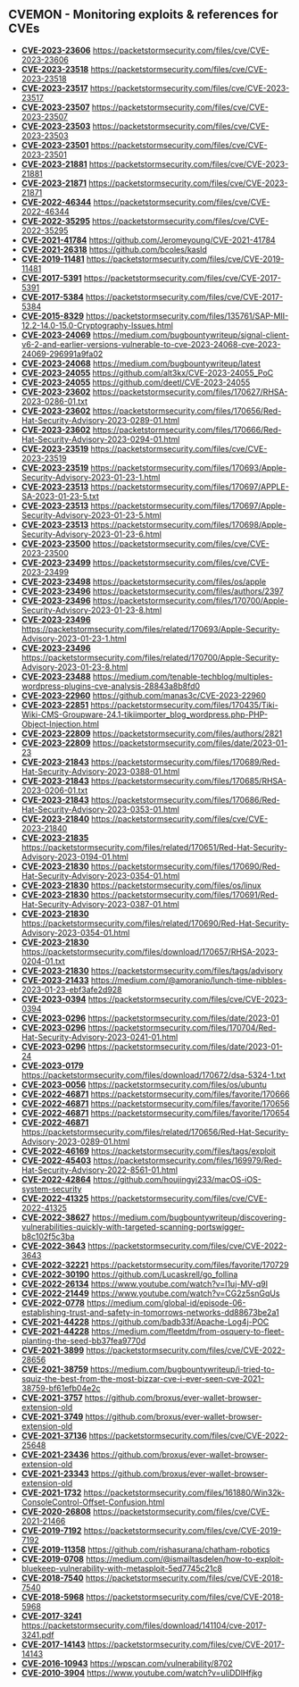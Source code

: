 ## CVEMON - Monitoring exploits & references for CVEs
- **[CVE-2023-23606](https://in.scanfactory.io/cvemon/CVE-2023-23606.html)** https://packetstormsecurity.com/files/cve/CVE-2023-23606
- **[CVE-2023-23518](https://in.scanfactory.io/cvemon/CVE-2023-23518.html)** https://packetstormsecurity.com/files/cve/CVE-2023-23518
- **[CVE-2023-23517](https://in.scanfactory.io/cvemon/CVE-2023-23517.html)** https://packetstormsecurity.com/files/cve/CVE-2023-23517
- **[CVE-2023-23507](https://in.scanfactory.io/cvemon/CVE-2023-23507.html)** https://packetstormsecurity.com/files/cve/CVE-2023-23507
- **[CVE-2023-23503](https://in.scanfactory.io/cvemon/CVE-2023-23503.html)** https://packetstormsecurity.com/files/cve/CVE-2023-23503
- **[CVE-2023-23501](https://in.scanfactory.io/cvemon/CVE-2023-23501.html)** https://packetstormsecurity.com/files/cve/CVE-2023-23501
- **[CVE-2023-21881](https://in.scanfactory.io/cvemon/CVE-2023-21881.html)** https://packetstormsecurity.com/files/cve/CVE-2023-21881
- **[CVE-2023-21871](https://in.scanfactory.io/cvemon/CVE-2023-21871.html)** https://packetstormsecurity.com/files/cve/CVE-2023-21871
- **[CVE-2022-46344](https://in.scanfactory.io/cvemon/CVE-2022-46344.html)** https://packetstormsecurity.com/files/cve/CVE-2022-46344
- **[CVE-2022-35295](https://in.scanfactory.io/cvemon/CVE-2022-35295.html)** https://packetstormsecurity.com/files/cve/CVE-2022-35295
- **[CVE-2021-41784](https://in.scanfactory.io/cvemon/CVE-2021-41784.html)** https://github.com/Jeromeyoung/CVE-2021-41784
- **[CVE-2021-26318](https://in.scanfactory.io/cvemon/CVE-2021-26318.html)** https://github.com/bcoles/kasld
- **[CVE-2019-11481](https://in.scanfactory.io/cvemon/CVE-2019-11481.html)** https://packetstormsecurity.com/files/cve/CVE-2019-11481
- **[CVE-2017-5391](https://in.scanfactory.io/cvemon/CVE-2017-5391.html)** https://packetstormsecurity.com/files/cve/CVE-2017-5391
- **[CVE-2017-5384](https://in.scanfactory.io/cvemon/CVE-2017-5384.html)** https://packetstormsecurity.com/files/cve/CVE-2017-5384
- **[CVE-2015-8329](https://in.scanfactory.io/cvemon/CVE-2015-8329.html)** https://packetstormsecurity.com/files/135761/SAP-MII-12.2-14.0-15.0-Cryptography-Issues.html
- **[CVE-2023-24069](https://in.scanfactory.io/cvemon/CVE-2023-24069.html)** https://medium.com/bugbountywriteup/signal-client-v6-2-and-earlier-versions-vulnerable-to-cve-2023-24068-cve-2023-24069-296991a9fa02
- **[CVE-2023-24068](https://in.scanfactory.io/cvemon/CVE-2023-24068.html)** https://medium.com/bugbountywriteup/latest
- **[CVE-2023-24055](https://in.scanfactory.io/cvemon/CVE-2023-24055.html)** https://github.com/alt3kx/CVE-2023-24055_PoC
- **[CVE-2023-24055](https://in.scanfactory.io/cvemon/CVE-2023-24055.html)** https://github.com/deetl/CVE-2023-24055
- **[CVE-2023-23602](https://in.scanfactory.io/cvemon/CVE-2023-23602.html)** https://packetstormsecurity.com/files/170627/RHSA-2023-0286-01.txt
- **[CVE-2023-23602](https://in.scanfactory.io/cvemon/CVE-2023-23602.html)** https://packetstormsecurity.com/files/170656/Red-Hat-Security-Advisory-2023-0289-01.html
- **[CVE-2023-23602](https://in.scanfactory.io/cvemon/CVE-2023-23602.html)** https://packetstormsecurity.com/files/170666/Red-Hat-Security-Advisory-2023-0294-01.html
- **[CVE-2023-23519](https://in.scanfactory.io/cvemon/CVE-2023-23519.html)** https://packetstormsecurity.com/files/cve/CVE-2023-23519
- **[CVE-2023-23519](https://in.scanfactory.io/cvemon/CVE-2023-23519.html)** https://packetstormsecurity.com/files/170693/Apple-Security-Advisory-2023-01-23-1.html
- **[CVE-2023-23513](https://in.scanfactory.io/cvemon/CVE-2023-23513.html)** https://packetstormsecurity.com/files/170697/APPLE-SA-2023-01-23-5.txt
- **[CVE-2023-23513](https://in.scanfactory.io/cvemon/CVE-2023-23513.html)** https://packetstormsecurity.com/files/170697/Apple-Security-Advisory-2023-01-23-5.html
- **[CVE-2023-23513](https://in.scanfactory.io/cvemon/CVE-2023-23513.html)** https://packetstormsecurity.com/files/170698/Apple-Security-Advisory-2023-01-23-6.html
- **[CVE-2023-23500](https://in.scanfactory.io/cvemon/CVE-2023-23500.html)** https://packetstormsecurity.com/files/cve/CVE-2023-23500
- **[CVE-2023-23499](https://in.scanfactory.io/cvemon/CVE-2023-23499.html)** https://packetstormsecurity.com/files/cve/CVE-2023-23499
- **[CVE-2023-23498](https://in.scanfactory.io/cvemon/CVE-2023-23498.html)** https://packetstormsecurity.com/files/os/apple
- **[CVE-2023-23496](https://in.scanfactory.io/cvemon/CVE-2023-23496.html)** https://packetstormsecurity.com/files/authors/2397
- **[CVE-2023-23496](https://in.scanfactory.io/cvemon/CVE-2023-23496.html)** https://packetstormsecurity.com/files/170700/Apple-Security-Advisory-2023-01-23-8.html
- **[CVE-2023-23496](https://in.scanfactory.io/cvemon/CVE-2023-23496.html)** https://packetstormsecurity.com/files/related/170693/Apple-Security-Advisory-2023-01-23-1.html
- **[CVE-2023-23496](https://in.scanfactory.io/cvemon/CVE-2023-23496.html)** https://packetstormsecurity.com/files/related/170700/Apple-Security-Advisory-2023-01-23-8.html
- **[CVE-2023-23488](https://in.scanfactory.io/cvemon/CVE-2023-23488.html)** https://medium.com/tenable-techblog/multiples-wordpress-plugins-cve-analysis-28843a8b8fd0
- **[CVE-2023-22960](https://in.scanfactory.io/cvemon/CVE-2023-22960.html)** https://github.com/manas3c/CVE-2023-22960
- **[CVE-2023-22851](https://in.scanfactory.io/cvemon/CVE-2023-22851.html)** https://packetstormsecurity.com/files/170435/Tiki-Wiki-CMS-Groupware-24.1-tikiimporter_blog_wordpress.php-PHP-Object-Injection.html
- **[CVE-2023-22809](https://in.scanfactory.io/cvemon/CVE-2023-22809.html)** https://packetstormsecurity.com/files/authors/2821
- **[CVE-2023-22809](https://in.scanfactory.io/cvemon/CVE-2023-22809.html)** https://packetstormsecurity.com/files/date/2023-01-23
- **[CVE-2023-21843](https://in.scanfactory.io/cvemon/CVE-2023-21843.html)** https://packetstormsecurity.com/files/170689/Red-Hat-Security-Advisory-2023-0388-01.html
- **[CVE-2023-21843](https://in.scanfactory.io/cvemon/CVE-2023-21843.html)** https://packetstormsecurity.com/files/170685/RHSA-2023-0206-01.txt
- **[CVE-2023-21843](https://in.scanfactory.io/cvemon/CVE-2023-21843.html)** https://packetstormsecurity.com/files/170686/Red-Hat-Security-Advisory-2023-0353-01.html
- **[CVE-2023-21840](https://in.scanfactory.io/cvemon/CVE-2023-21840.html)** https://packetstormsecurity.com/files/cve/CVE-2023-21840
- **[CVE-2023-21835](https://in.scanfactory.io/cvemon/CVE-2023-21835.html)** https://packetstormsecurity.com/files/related/170651/Red-Hat-Security-Advisory-2023-0194-01.html
- **[CVE-2023-21830](https://in.scanfactory.io/cvemon/CVE-2023-21830.html)** https://packetstormsecurity.com/files/170690/Red-Hat-Security-Advisory-2023-0354-01.html
- **[CVE-2023-21830](https://in.scanfactory.io/cvemon/CVE-2023-21830.html)** https://packetstormsecurity.com/files/os/linux
- **[CVE-2023-21830](https://in.scanfactory.io/cvemon/CVE-2023-21830.html)** https://packetstormsecurity.com/files/170691/Red-Hat-Security-Advisory-2023-0387-01.html
- **[CVE-2023-21830](https://in.scanfactory.io/cvemon/CVE-2023-21830.html)** https://packetstormsecurity.com/files/related/170690/Red-Hat-Security-Advisory-2023-0354-01.html
- **[CVE-2023-21830](https://in.scanfactory.io/cvemon/CVE-2023-21830.html)** https://packetstormsecurity.com/files/download/170657/RHSA-2023-0204-01.txt
- **[CVE-2023-21830](https://in.scanfactory.io/cvemon/CVE-2023-21830.html)** https://packetstormsecurity.com/files/tags/advisory
- **[CVE-2023-21433](https://in.scanfactory.io/cvemon/CVE-2023-21433.html)** https://medium.com/@amoranio/lunch-time-nibbles-2023-01-23-ebf3afe2d928
- **[CVE-2023-0394](https://in.scanfactory.io/cvemon/CVE-2023-0394.html)** https://packetstormsecurity.com/files/cve/CVE-2023-0394
- **[CVE-2023-0296](https://in.scanfactory.io/cvemon/CVE-2023-0296.html)** https://packetstormsecurity.com/files/date/2023-01
- **[CVE-2023-0296](https://in.scanfactory.io/cvemon/CVE-2023-0296.html)** https://packetstormsecurity.com/files/170704/Red-Hat-Security-Advisory-2023-0241-01.html
- **[CVE-2023-0296](https://in.scanfactory.io/cvemon/CVE-2023-0296.html)** https://packetstormsecurity.com/files/date/2023-01-24
- **[CVE-2023-0179](https://in.scanfactory.io/cvemon/CVE-2023-0179.html)** https://packetstormsecurity.com/files/download/170672/dsa-5324-1.txt
- **[CVE-2023-0056](https://in.scanfactory.io/cvemon/CVE-2023-0056.html)** https://packetstormsecurity.com/files/os/ubuntu
- **[CVE-2022-46871](https://in.scanfactory.io/cvemon/CVE-2022-46871.html)** https://packetstormsecurity.com/files/favorite/170666
- **[CVE-2022-46871](https://in.scanfactory.io/cvemon/CVE-2022-46871.html)** https://packetstormsecurity.com/files/favorite/170656
- **[CVE-2022-46871](https://in.scanfactory.io/cvemon/CVE-2022-46871.html)** https://packetstormsecurity.com/files/favorite/170654
- **[CVE-2022-46871](https://in.scanfactory.io/cvemon/CVE-2022-46871.html)** https://packetstormsecurity.com/files/related/170656/Red-Hat-Security-Advisory-2023-0289-01.html
- **[CVE-2022-46169](https://in.scanfactory.io/cvemon/CVE-2022-46169.html)** https://packetstormsecurity.com/files/tags/exploit
- **[CVE-2022-45403](https://in.scanfactory.io/cvemon/CVE-2022-45403.html)** https://packetstormsecurity.com/files/169979/Red-Hat-Security-Advisory-2022-8561-01.html
- **[CVE-2022-42864](https://in.scanfactory.io/cvemon/CVE-2022-42864.html)** https://github.com/houjingyi233/macOS-iOS-system-security
- **[CVE-2022-41325](https://in.scanfactory.io/cvemon/CVE-2022-41325.html)** https://packetstormsecurity.com/files/cve/CVE-2022-41325
- **[CVE-2022-38627](https://in.scanfactory.io/cvemon/CVE-2022-38627.html)** https://medium.com/bugbountywriteup/discovering-vulnerabilities-quickly-with-targeted-scanning-portswigger-b8c102f5c3ba
- **[CVE-2022-3643](https://in.scanfactory.io/cvemon/CVE-2022-3643.html)** https://packetstormsecurity.com/files/cve/CVE-2022-3643
- **[CVE-2022-32221](https://in.scanfactory.io/cvemon/CVE-2022-32221.html)** https://packetstormsecurity.com/files/favorite/170729
- **[CVE-2022-30190](https://in.scanfactory.io/cvemon/CVE-2022-30190.html)** https://github.com/Lucaskrell/go_follina
- **[CVE-2022-26134](https://in.scanfactory.io/cvemon/CVE-2022-26134.html)** https://www.youtube.com/watch?v=I1uj-MV-q9I
- **[CVE-2022-21449](https://in.scanfactory.io/cvemon/CVE-2022-21449.html)** https://www.youtube.com/watch?v=CG2z5snGqUs
- **[CVE-2022-0778](https://in.scanfactory.io/cvemon/CVE-2022-0778.html)** https://medium.com/global-id/episode-06-establishing-trust-and-safety-in-tomorrows-networks-dd88673be2a1
- **[CVE-2021-44228](https://in.scanfactory.io/cvemon/CVE-2021-44228.html)** https://github.com/badb33f/Apache-Log4j-POC
- **[CVE-2021-44228](https://in.scanfactory.io/cvemon/CVE-2021-44228.html)** https://medium.com/fleetdm/from-osquery-to-fleet-planting-the-seed-bb37fea9770d
- **[CVE-2021-3899](https://in.scanfactory.io/cvemon/CVE-2021-3899.html)** https://packetstormsecurity.com/files/cve/CVE-2022-28656
- **[CVE-2021-38759](https://in.scanfactory.io/cvemon/CVE-2021-38759.html)** https://medium.com/bugbountywriteup/i-tried-to-squiz-the-best-from-the-most-bizzar-cve-i-ever-seen-cve-2021-38759-bf61efb04e2c
- **[CVE-2021-3757](https://in.scanfactory.io/cvemon/CVE-2021-3757.html)** https://github.com/broxus/ever-wallet-browser-extension-old
- **[CVE-2021-3749](https://in.scanfactory.io/cvemon/CVE-2021-3749.html)** https://github.com/broxus/ever-wallet-browser-extension-old
- **[CVE-2021-37136](https://in.scanfactory.io/cvemon/CVE-2021-37136.html)** https://packetstormsecurity.com/files/cve/CVE-2022-25648
- **[CVE-2021-23436](https://in.scanfactory.io/cvemon/CVE-2021-23436.html)** https://github.com/broxus/ever-wallet-browser-extension-old
- **[CVE-2021-23343](https://in.scanfactory.io/cvemon/CVE-2021-23343.html)** https://github.com/broxus/ever-wallet-browser-extension-old
- **[CVE-2021-1732](https://in.scanfactory.io/cvemon/CVE-2021-1732.html)** https://packetstormsecurity.com/files/161880/Win32k-ConsoleControl-Offset-Confusion.html
- **[CVE-2020-26808](https://in.scanfactory.io/cvemon/CVE-2020-26808.html)** https://packetstormsecurity.com/files/cve/CVE-2021-21466
- **[CVE-2019-7192](https://in.scanfactory.io/cvemon/CVE-2019-7192.html)** https://packetstormsecurity.com/files/cve/CVE-2019-7192
- **[CVE-2019-11358](https://in.scanfactory.io/cvemon/CVE-2019-11358.html)** https://github.com/rishasurana/chatham-robotics
- **[CVE-2019-0708](https://in.scanfactory.io/cvemon/CVE-2019-0708.html)** https://medium.com/@ismailtasdelen/how-to-exploit-bluekeep-vulnerability-with-metasploit-5ed7745c21c8
- **[CVE-2018-7540](https://in.scanfactory.io/cvemon/CVE-2018-7540.html)** https://packetstormsecurity.com/files/cve/CVE-2018-7540
- **[CVE-2018-5968](https://in.scanfactory.io/cvemon/CVE-2018-5968.html)** https://packetstormsecurity.com/files/cve/CVE-2018-5968
- **[CVE-2017-3241](https://in.scanfactory.io/cvemon/CVE-2017-3241.html)** https://packetstormsecurity.com/files/download/141104/cve-2017-3241.pdf
- **[CVE-2017-14143](https://in.scanfactory.io/cvemon/CVE-2017-14143.html)** https://packetstormsecurity.com/files/cve/CVE-2017-14143
- **[CVE-2016-10943](https://in.scanfactory.io/cvemon/CVE-2016-10943.html)** https://wpscan.com/vulnerability/8702
- **[CVE-2010-3904](https://in.scanfactory.io/cvemon/CVE-2010-3904.html)** https://www.youtube.com/watch?v=uIiDDlHfjkg
